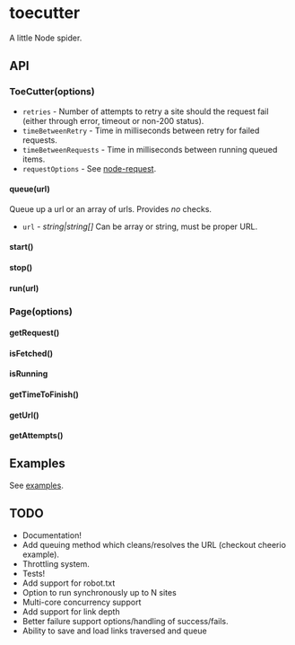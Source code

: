 toecutter
=========

A little Node spider.

## API

### ToeCutter(options)

* `retries` - Number of attempts to retry a site should the request fail (either through error, timeout or non-200 status).
* `timeBetweenRetry` - Time in milliseconds between retry for failed requests.
* `timeBetweenRequests` - Time in milliseconds between running queued items.
* `requestOptions` - See [node-request](https://github.com/mikeal/request).

#### queue(url)

Queue up a url or an array of urls. Provides *no* checks.

* `url` - *string|string[]* Can be array or string, must be proper URL.

#### start()
#### stop()
#### run(url)

### Page(options)

#### getRequest()
#### isFetched()
#### isRunning
#### getTimeToFinish()
#### getUrl()
#### getAttempts()

## Examples
See [examples](https://github.com/aef-/toecutter/tree/develop/examples).

## TODO
* Documentation!
* Add queuing method which cleans/resolves the URL (checkout cheerio example).
* Throttling system.
* Tests!
* Add support for robot.txt
* Option to run synchronously up to N sites
* Multi-core concurrency support
* Add support for link depth
* Better failure support options/handling of success/fails.
* Ability to save and load links traversed and queue
